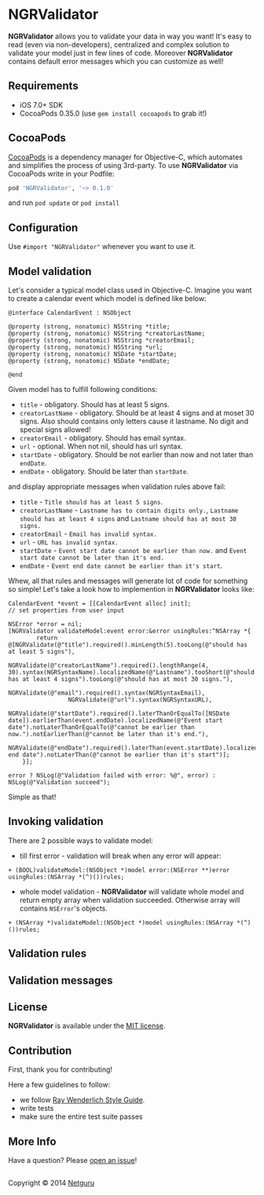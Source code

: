 # NGRValidator

**NGRValidator** allows you to validate your data in way you want! It's easy to read (even via non-developers), centralized and complex solution to validate your model just in few lines of code. Moreover **NGRValidator** contains default error messages which you can customize as well!

## Requirements

- iOS 7.0+ SDK
- CocoaPods 0.35.0 (use `gem install cocoapods` to grab it!)

## CocoaPods

[CocoaPods](http://cocoapods.org) is a dependency manager for Objective-C, which automates and simplifies the process of using 3rd-party. To use **NGRValidator** via CocoaPods write in your Podfile:

```rb
pod 'NGRValidator', '~> 0.1.0'
```
and run `pod update` or `pod install`

## Configuration

Use `#import "NGRValidator"` whenever you want to use it.

## Model validation

Let's consider a typical model class used in Objective-C. Imagine you want to create a calendar event which model is defined like below:

```objc
@interface CalendarEvent : NSObject

@property (strong, nonatomic) NSString *title;
@property (strong, nonatomic) NSString *creatorLastName;
@property (strong, nonatomic) NSString *creatorEmail;
@property (strong, nonatomic) NSString *url;
@property (strong, nonatomic) NSDate *startDate;
@property (strong, nonatomic) NSDate *endDate;

@end
```
Given model has to fulfill following conditions:
* `title` - obligatory. Should has at least 5 signs.
* `creatorLastName` - obligatory. Should be at least 4 signs and at moset 30 signs. Also should contains only letters cause it lastname. No digit and special signs allowed!
* `creatorEmail` - obligatory. Should has email syntax.
* `url` - optional. When not nil, should has url syntax.
* `startDate` - obligatory. Should be not earlier than now and not later than `endDate`.
* `endDate` - obligatory. Should be later than `startDate`.

and display appropriate messages when validation rules above fail:
* `title` - `Title should has at least 5 signs`.
* `creatorLastName` - `Lastname has to contain digits only.`, `Lastname should has at least 4 signs` and `Lastname should has at most 30 signs.`
* `creatorEmail` - `Email has invalid syntax.`
* `url` - `URL has invalid syntax.`
* `startDate` - `Event start date cannot be earlier than now.` and `Event start date cannot be later than it's end.`
* `endDate` - `Event end date cannot be earlier than it's start`.

Whew, all that rules and messages will generate lot of code for something so simple! Let's take a look how to implemention in **NGRValidator** looks like:

```objc
CalendarEvent *event = [[CalendarEvent alloc] init];
// set properties from user input

NSError *error = nil;
[NGRValidator validateModel:event error:&error usingRules:^NSArray *{
        return @[NGRValidate(@"title").required().minLength(5).tooLong(@"should has at least 5 signs"),
                 NGRValidate(@"creatorLastName").required().lengthRange(4, 30).syntax(NGRSyntaxName).localizedName(@"Lastname").tooShort(@"should has at least 4 signs").tooLong(@"should has at most 30 signs."),
                 NGRValidate(@"email").required().syntax(NGRSyntaxEmail),
                 NGRValidate(@"url").syntax(NGRSyntaxURL),
                 NGRValidate(@"startDate").required().laterThanOrEqualTo([NSDate date]).earlierThan(event.endDate).localizedName(@"Event start date").notLaterThanOrEqualTo(@"cannot be earlier than now.").notEarlierThan(@"cannot be later than it's end."),
                 NGRValidate(@"endDate").required().laterThan(event.startDate).localizedName(@"Event end date").notLaterThan(@"cannot be earlier than it's start")];
    }];

error ? NSLog(@"Validation failed with error: %@", error) : NSLog(@"Validation succeed");
```
Simple as that!

## Invoking validation

There are 2 possible ways to validate model:
* till first error - validation will break when any error will appear:
```objc
+ (BOOL)validateModel:(NSObject *)model error:(NSError **)error usingRules:(NSArray *(^)())rules;
```
* whole model validation - **NGRValidator** will validate whole model and return empty array when validation succeeded. Otherwise array will contains `NSError`'s objects.
```objc
+ (NSArray *)validateModel:(NSObject *)model usingRules:(NSArray *(^)())rules;
```

## Validation rules

## Validation messages

## License
**NGRValidator** is available under the [MIT license](https://github.com/netguru/ngrvalidator/blob/master/LICENSE.md).

## Contribution
First, thank you for contributing!

Here a few guidelines to follow:

- we follow [Ray Wenderlich Style Guide](https://github.com/raywenderlich/objective-c-style-guide).
- write tests
- make sure the entire test suite passes

## More Info

Have a question? Please [open an issue](https://github.com/netguru/ngrvalidator/issues/new)!

##
Copyright © 2014 [Netguru](https://netguru.co)

